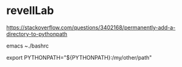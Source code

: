 # revellLab



https://stackoverflow.com/questions/3402168/permanently-add-a-directory-to-pythonpath

emacs ~./bashrc


export PYTHONPATH="${PYTHONPATH}:/my/other/path"
